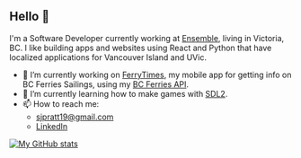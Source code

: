 ## Hello 👋

I'm a Software Developer currently working at [Ensemble](https://ensemble.com), living in Victoria, BC. I like building apps and websites using React and Python that have localized applications for Vancouver Island and UVic.


- 🔭 I’m currently working on [FerryTimes](https://github.com/samuel-pratt/ferrytimes), my mobile app for getting info on BC Ferries Sailings, using my [BC Ferries API](https://github.com/samuel-pratt/bc-ferries-api).
- 🌱 I’m currently learning how to make games with [SDL2](https://www.libsdl.org/index.php).
- 📫 How to reach me: 
    - sjpratt19@gmail.com
    - [LinkedIn](https://www.linkedin.com/in/sam-pratt-7045401b6/)

[![My GitHub stats](https://github-readme-stats.vercel.app/api?username=samuel-pratt)](https://github.com/anuraghazra/github-readme-stats)
